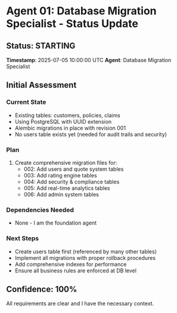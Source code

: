 # Agent 01: Database Migration Specialist - Status Update

## Status: STARTING
**Timestamp**: 2025-07-05 10:00:00 UTC
**Agent**: Database Migration Specialist

## Initial Assessment

### Current State
- Existing tables: customers, policies, claims
- Using PostgreSQL with UUID extension
- Alembic migrations in place with revision 001
- No users table exists yet (needed for audit trails and security)

### Plan
1. Create comprehensive migration files for:
   - 002: Add users and quote system tables
   - 003: Add rating engine tables
   - 004: Add security & compliance tables
   - 005: Add real-time analytics tables
   - 006: Add admin system tables

### Dependencies Needed
- None - I am the foundation agent

### Next Steps
- Create users table first (referenced by many other tables)
- Implement all migrations with proper rollback procedures
- Add comprehensive indexes for performance
- Ensure all business rules are enforced at DB level

## Confidence: 100%
All requirements are clear and I have the necessary context.
